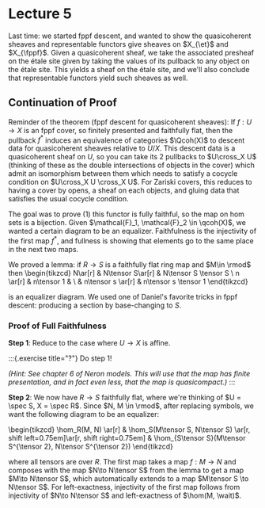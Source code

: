 # Lecture 5

Last time: we started fppf descent, and wanted to show the quasicoherent sheaves and representable functors give sheaves on $X_{\et}$ and $X_{\fppf}$.
Given a quasicoherent sheaf, we take the associated presheaf on the étale site given by taking the values of its pullback to any object on the étale site.
This yields a sheaf on the étale site, and we'll also conclude that representable functors yield such sheaves as well.

## Continuation of Proof

Reminder of the theorem (fppf descent for quasicoherent sheaves):
If $f:U\to X$ is an fppf cover, so finitely presented and faithfully flat, then the pullback $f^*$ induces an equivalence of categories $\Qcoh(X)$ to descent data for quasicoherent sheaves relative to $U/X$.
This descent data is a quasicoherent sheaf on $U$, so you can take its 2 pullbacks to $U\cross_X U$ (thinking of these as the double intersections of objects in the cover) which admit an isomorphism between them which needs to satisfy a cocycle condition on $U\cross_X U \cross_X U$.
For Zariski covers, this reduces to having a cover by opens, a sheaf on each objects, and gluing data that satisfies the usual cocycle condition.

The goal was to prove (1) this functor is fully faithful, so the map on hom sets is a bijection.
Given $\mathcal{F}_1, \mathcal{F}_2 \in \qcoh(X)$, we wanted a certain diagram to be an equalizer.
Faithfulness is the injectivity of the first map $f^*$, and fullness is showing that elements go to the same place in the next two maps.

We proved a lemma: if $R\to S$ is a faithfully flat ring map and $M\in \rmod$ then 
\begin{tikzcd}
N\ar[r] & N\tensor S\ar[r] & N\tensor S \tensor S \\
n \ar[r] & n\tensor 1 & \\
 & n\tensor s \ar[r] & n\tensor s \tensor 1
\end{tikzcd}

is an equalizer diagram.
We used one of Daniel's favorite tricks in fppf descent: producing a section by base-changing to $S$.

### Proof of Full Faithfulness

**Step 1**: 
Reduce to the case where $U\to X$ is affine.

:::{.exercise title="?"}
Do step 1!

*(Hint: See chapter 6 of Neron models.
This will use that the map has finite presentation, and in fact even less, that the map is quasicompact.)*
:::

**Step 2**:
We now have $R\to S$ faithfully flat, where we're thinking of $U = \spec S, X = \spec R$.
Since $N, M \in \rmod$, after replacing symbols, we want the following diagram to be an equalizer:

\begin{tikzcd}
\hom_R(M, N) \ar[r] &
\hom_S(M\tensor S, N\tensor S) \ar[r, shift left=0.75em]\ar[r, shift right=0.75em] &
\hom_{S\tensor S}(M\tensor S^{\tensor 2}, N\tensor S^{\tensor 2})
\end{tikzcd}

where all tensors are over $R$.
The first map takes a map $f:M\to N$ and composes with the map $N\to N\tensor S$ from the lemma to get a map $M\to N\tensor S$, which automatically extends to a map $M\tensor S \to N\tensor S$.
For left-exactness, injectivity of the first map follows from injectivity of $N\to N\tensor S$ and left-exactness of $\hom(M, \wait)$.
